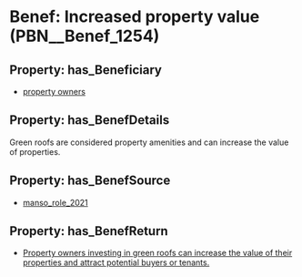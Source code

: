 # Benef: __Increased property value__ (PBN__Benef_1254)

## Property: has_Beneficiary

* [property owners](../Stakeholder/PBN__Stakeholder_177)

## Property: has_BenefDetails

Green roofs are considered property amenities and can increase the value of properties.

## Property: has_BenefSource

* [manso_role_2021](../Article/PBN__Article_262)

## Property: has_BenefReturn

* [Property owners investing in green roofs can increase the value of their properties and attract potential buyers or tenants.](../BenefReturn/PBN__BenefReturn_1409)

